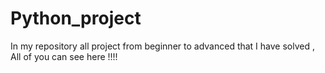 # Python_project
In my repository all project from beginner to advanced that I have solved , All of you can see here !!!!

